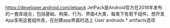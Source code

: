 https://developer.android.com/jetpack
JetPack是Android官方在2018年发布的一套库组合，包括基础、构架、行为、界面4大类，每类下有若干组件。想开发App享用这套组件库，在创建app界面时选上 User androidx.\* artifacts选项